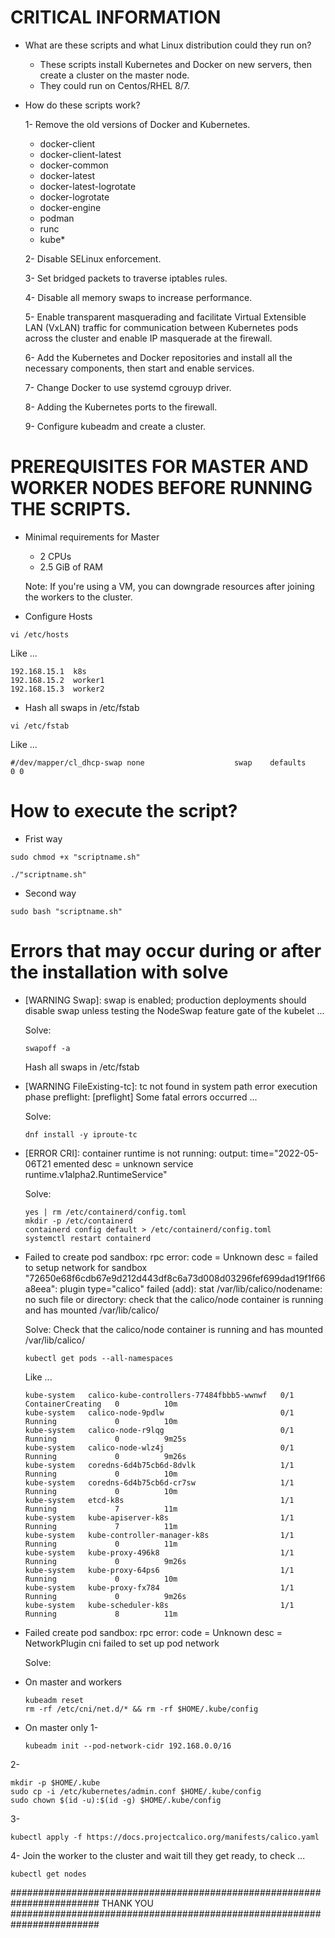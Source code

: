 # CRITICAL INFORMATION
- What are these scripts and what Linux distribution could they run on?
  - These scripts install Kubernetes and Docker on new servers, then create a cluster on the master node.
  - They could run on Centos/RHEL 8/7.
- How do these scripts work?

  1- Remove the old versions of Docker and Kubernetes.
     - docker-client
     - docker-client-latest
     - docker-common
     - docker-latest
     - docker-latest-logrotate
     - docker-logrotate
     - docker-engine
     - podman
     - runc
     - kube*

  2- Disable SELinux enforcement.

  3- Set bridged packets to traverse iptables rules.

  4- Disable all memory swaps to increase performance.

  5- Enable transparent masquerading and facilitate Virtual Extensible LAN (VxLAN) traffic for communication between Kubernetes pods across the cluster and enable IP masquerade at the firewall.

  6- Add the Kubernetes and Docker repositories and install all the necessary components, then start and enable services.

  7- Change Docker to use systemd cgrouyp driver.

  8- Adding the Kubernetes ports to the firewall.

  9- Configure kubeadm and create a cluster.

# PREREQUISITES FOR MASTER AND WORKER NODES BEFORE RUNNING THE SCRIPTS.

- Minimal requirements for Master
  - 2 CPUs
  - 2.5 GiB of RAM
   
  Note: If you're using a VM, you can downgrade resources after joining the workers to the cluster.

- Configure Hosts
```
vi /etc/hosts
```
Like ...
```
192.168.15.1  k8s
192.168.15.2  worker1
192.168.15.3  worker2
```

- Hash all swaps in /etc/fstab
```
vi /etc/fstab
```
Like ...
```
#/dev/mapper/cl_dhcp-swap none                    swap    defaults        0 0
```
# How to execute the script?
- Frist way
```
sudo chmod +x "scriptname.sh"
```
```
./"scriptname.sh"
```
- Second way
```
sudo bash "scriptname.sh"
```
# Errors that may occur during or after the installation with solve
- [WARNING Swap]: swap is enabled; production deployments should disable swap unless testing the NodeSwap feature gate of the kubelet ...

  Solve:
  ```
  swapoff -a
  ```
  Hash all swaps in /etc/fstab
  
- [WARNING FileExisting-tc]: tc not found in system path error execution phase preflight: [preflight] Some fatal errors occurred ...

  Solve:
  ```
  dnf install -y iproute-tc
  ```
- [ERROR CRI]: container runtime is not running: output: time="2022-05-06T21 emented desc = unknown service runtime.v1alpha2.RuntimeService"

  Solve:
  ```
  yes | rm /etc/containerd/config.toml
  mkdir -p /etc/containerd
  containerd config default > /etc/containerd/config.toml
  systemctl restart containerd
  ```
- Failed to create pod sandbox: rpc error: code = Unknown desc = failed to setup network for sandbox "72650e68f6cdb67e9d212d443df8c6a73d008d03296fef699dad19f1f66a8eea": plugin type="calico" failed (add): stat /var/lib/calico/nodename: no such file or directory: check that the calico/node container is running and has mounted /var/lib/calico/

  Solve:
  Check that the calico/node container is running and has mounted /var/lib/calico/
  ```
  kubectl get pods --all-namespaces
  ```
  Like ...
  ```
  kube-system   calico-kube-controllers-77484fbbb5-wwnwf   0/1     ContainerCreating   0          10m
  kube-system   calico-node-9pdlw                          0/1     Running             0          10m
  kube-system   calico-node-r9lqg                          0/1     Running             0          9m25s
  kube-system   calico-node-wlz4j                          0/1     Running             0          9m26s
  kube-system   coredns-6d4b75cb6d-8dvlk                   1/1     Running             0          10m
  kube-system   coredns-6d4b75cb6d-cr7sw                   1/1     Running             0          10m
  kube-system   etcd-k8s                                   1/1     Running             7          11m
  kube-system   kube-apiserver-k8s                         1/1     Running             7          11m
  kube-system   kube-controller-manager-k8s                1/1     Running             0          11m
  kube-system   kube-proxy-496k8                           1/1     Running             0          9m26s
  kube-system   kube-proxy-64ps6                           1/1     Running             0          10m
  kube-system   kube-proxy-fx784                           1/1     Running             0          9m26s
  kube-system   kube-scheduler-k8s                         1/1     Running             8          11m
  ```
- Failed create pod sandbox: rpc error: code = Unknown desc = NetworkPlugin cni failed to set up pod network

  Solve:
 - On master and workers
   ```
   kubeadm reset
   rm -rf /etc/cni/net.d/* && rm -rf $HOME/.kube/config
   ```
 - On master only
  1-
   ```
   kubeadm init --pod-network-cidr 192.168.0.0/16
   ```
  2-
   ```
   mkdir -p $HOME/.kube
   sudo cp -i /etc/kubernetes/admin.conf $HOME/.kube/config
   sudo chown $(id -u):$(id -g) $HOME/.kube/config
   ```
  3-
   ```
   kubectl apply -f https://docs.projectcalico.org/manifests/calico.yaml
   ```
  4- Join the worker to the cluster and wait till they get ready, to check ...
   ```
   kubectl get nodes
   ```
  ########################################################################  THANK YOU ######################################################################## 
